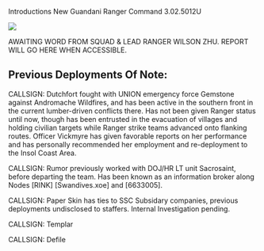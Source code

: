 Introductions
New Guandani Ranger Command
3.02.5012U

![](https://cdn.discordapp.com/attachments/821687256674336789/1203079328225558639/FWC_Greener.png)

AWAITING WORD FROM SQUAD & LEAD RANGER WILSON ZHU. REPORT WILL GO HERE WHEN ACCESSIBLE.

## Previous Deployments Of Note:

CALLSIGN: Dutchfort fought with UNION emergency force Gemstone against Andromache Wildfires, and has been active in the southern front in the current lumber-driven conflicts there. Has not been given Ranger status until now, though has been entrusted in the evacuation of villages and holding civilian targets while Ranger strike teams advanced onto flanking routes. Officer Vickmyre has given favorable reports on her performance and has personally recommended her employment and re-deployment to the Insol Coast Area.

CALLSIGN: Rumor previously worked with DOJ/HR LT unit Sacrosaint, before departing the team. Has been known as an information broker along Nodes [RINK] [Swandives.xoe] and [6633005]. 

CALLSIGN: Paper Skin has ties to SSC Subsidary companies, previous deployments undisclosed to staffers. Internal Investigation pending.

CALLSIGN: Templar

CALLSIGN: Defile